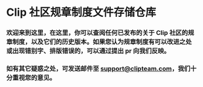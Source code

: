 # Clip 社区规章制度文件存储仓库

### 欢迎来到这里，在这里，你可以查阅任何已发布的关于 Clip 社区的规章制度，以及它们的历史版本。如果您认为规章制度有可以改进之处或出现错别字、排版错误的，可以通过提出 pr 向我们反映。

### 如有其它疑惑之处，可发送邮件至 support@clipteam.com，我们十分重视您的意见。